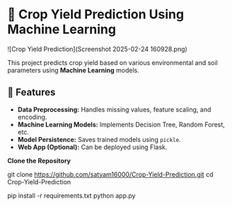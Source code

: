 # 🌾 Crop Yield Prediction Using Machine Learning

![Crop Yield Prediction](Screenshot 2025-02-24 160928.png)

This project predicts crop yield based on various environmental and soil parameters using **Machine Learning** models.

## 🚀 Features
- **Data Preprocessing:** Handles missing values, feature scaling, and encoding.
- **Machine Learning Models:** Implements Decision Tree, Random Forest, etc.
- **Model Persistence:** Saves trained models using `pickle`.
- **Web App (Optional):** Can be deployed using Flask.

**Clone the Repository**  
  
   git clone https://github.com/satyam16000/Crop-Yield-Prediction.git
   cd Crop-Yield-Prediction

pip install -r requirements.txt
python app.py
